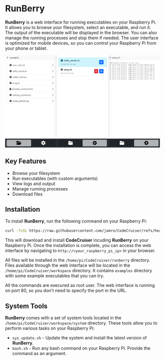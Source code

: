# RunBerry

**RunBerry** is a web interface for running executables on your Raspberry Pi. It allows you to browse your filesystem, select an executable, and run it. The output of the executable will be displayed in the browser. You can also manage the running processes and stop them if needed. The user interface is optimized for mobile devices, so you can control your Raspberry Pi from your phone or tablet.

![RunBerry Screenshot](docs/runberry_ui.png)

## Key Features
- Browse your filesystem
- Run executables (with custom arguments)
- View logs and output
- Manage running processes
- Download files

## Installation

To install **RunBerry**, run the following command on your Raspberry Pi:

```bash
curl -fsSL https://raw.githubusercontent.com/jamro/CodeCruiser/refs/heads/main/installer.sh | bash
```

This will download and install **CodeCruiser** incuding **RunBerry** on your Raspberry Pi. Once the installation is complete, you can access the web interface by navigating to `http://<your_raspberry_pi_ip>` in your browser.

All files will be installed in the `/home/pi/CodeCruiser/runberry` directory. Files available through the web interface will be located in the `/home/pi/CodeCruiser/workspace` directory. It contains `examples` directory with some example executables that you can try.

All the commands are execured as root user. The web interface is running on port 80, so you don't need to specify the port in the URL.

## System Tools

**RunBerry** comes with a set of system tools located in the `/home/pi/CodeCruiser/workspace/system` directory. These tools allow you to perform various tasks on your Raspberry Pi:

- `sys_update.sh` - Update the system and install the latest version of **RunBerry**.
- `bash.sh` - Run any bash command on your Raspberry Pi. Provide the command as an argument.


